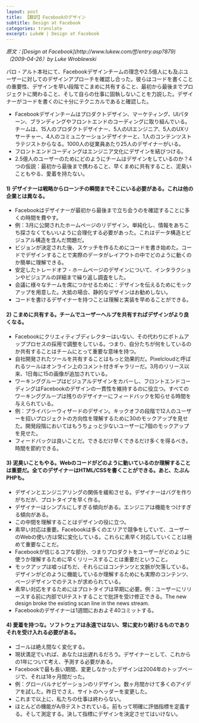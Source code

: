```yaml
---
layout: post
title: 【翻訳】Facebookのデザイン
subtitle: Design at Facebook
categories: translate
excerpt: LukeW | Design at Facebook
---
```


<cite class="citation">
原文：[Design at Facebook](http://www.lukew.com/ff/entry.asp?879)（<time>2009-04-26</time>）by Luke Wroblewski
</cite>

パロ・アルト本社にて、Facebookデザインチームの理念や2.5億人にも及ぶユーザーに対してのデザインアプローチを確認し合った。彼らはコードを書くことの重要性、デザインを早い段階でこまめに共有すること、最初から最後までプロジェクトに関わること、そして自らの仕事に固執しないことを力説した。デザイナーがコードを書くのに十分にテクニカルであると確認した。

+ Facebookデザインチームはプロダクトデザイン、マーケティング、UIパターン、ブランディングやフロントエンドのコーディングに取り組んでいる。チームは、15人のプロダクトデザイナー、5人のUIエンジニア、5人のUXリサーチャー、4人のコミュニケーションデザイナーと、1人のコンテンツストラテジストからなる。1000人の従業員あたり25人のデザイナーがいる。
+ フロントエンドコーディングはエンジニア文化にデザインを結びつける。
+ 2.5億人のユーザーのためにどのようにチームはデザインをしているのか？4つの仮説：最初から最後まで携わること、早くまめに共有すること、泥臭いこともやる、愛着を持たない。

#### 1) デザイナーは戦略からローンチの瞬間までそこにいる必要がある。これは他の企業とは異なる。

+ Facebookはデザイナーが最初から最後まで立ち会うのを確認することに多くの時間を費やす。
+ 例：3月に公開されたホームページのリデザイン。単純化し、情報をあちこち探さなくてもいいように合理化する必要があった。これはデータ構造とビジュアル構造を含んだ問題だ。
+ ビジョンが決定された後、スケッチを作るためにコードを書き始めた。コードでデザインすることで実際のデータがレイアウトの中でどのように動くのか簡単に理解できる。
+ 安定したトレードオフ - ホームページのデザインについて、インタラクションやビジュアルの詳細まで繰り返し調査をした。
+ 会議に様々なチームを席につかせるために：デザインを伝えるためにモックアップを用意した。大抵の場合、静的なデザインはお勧めしない。
+ コードを書けるデザイナーを持つことは理解と実装を早めることができる。

#### 2) こまめに共有する。チームでユーザーヘルプを共有すればデザインがより良くなる。
+ Facebookにクリエィティブディレクターはいない、その代わりにボトムアッププロセスの採用で調整をしている。つまり、自分たちが何をしているのか共有することはチームにとって重要な意味を持つ。
+ 自社開発されたツールを共有することはもっと効果的だ。Pixelcloudと呼ばれるツールはオンライン上のコメント付きギャラリーだ。3月のリリース以来、1日毎に15の画像が追加されている。
+ ワーキンググループはビジュアルデザインをカバーし、フロントエンドコーディングはFacebookのデザインの一貫性を維持するのに役立つ。すべてのワーキンググループは残りのデザイナーにフィードバックを知らせる時間を与えられている。
+ 例：プライバシーウィザードのデザイン。キックオフの段階で12人のユーザーを招いプロジェクトの方向性を理解するために30のモックアップを見せた。開発段階においてはもうちょっと少ないユーザーに7個のモックアップを見せた。
+ フィードバックは良いことだ。できるだけ早くできるだけ多くを得るべき。時間を節約できる。

#### 3) 泥臭いこともやる。Webのコードがどのように動いているのか理解することは重要だ。全てのデザイナーはHTML/CSSを書くことができる。あと、たぶんPHPも。
+ デザインとエンジニアリングの関係を緩和させる。デザイナーはバグを作りがちだが、プロトタイプを早く作る。
+ デザイナーはシンプルにしすぎる傾向がある。エンジニアは機能をつけすぎる傾向がある。
+ この中間を理解することはデザインの役に立つ。
+ 素早い対応は重要。Facebookは多くのエリアで競争をしていて、ユーザーのWebの使い方は常に変化している。これらに素早く対応していくことは極めて重要なことだ。
+ Facebookが信じるコアな部分、つまりプロダクトをユーザーがどのように使うか理解するために早くリリースすることは重要だということ。
+ モックアップは嘘っぱちだ、それらにはコンテンツと文脈が欠落している。デザインがどのように機能しているか理解するためにも実際のコンテンツ、ページデザインでのテストが求められている。
+ 素早い対応をするためにはプロトタイプは早期に必要。例：ユーザーにリリースする前に内部でUIテストすることで批評を受け修正できる。The new design broke the existing scan line in the news stream.
+ Facebookのデザイナーは1週間におおよそ40コミットする。


#### 4) 愛着を持つな。ソフトウェアは永遠ではない、常に変わり続けるものでありそれを受け入れる必要がある。

+ ゴールは絶え間なく変化する。
+ 現状満足でいれば、あなたは出遅れるだろう。デザイナーとして、これからの1年について考え、予測する必要がある。
+ Facebookで最も長い期間、変更しなかったデザインは2004年のトップページで、それは18ヶ月間だった。
+ 例：グローバルナビゲーションのリデザイン。数ヶ月間かけて多くのアイデアを試した。昨日でさえ、サイトのヘッダーを変更した。
+ これまで以上に、私たちの仕事は終わらない。
+ ほとんどの機能がA/Bテストされている。前もって明確に評価指標を定義する。そして測定する。決して指標にデザインを決定させてはいけない。
